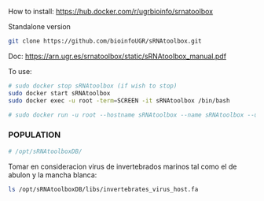How to install: https://hub.docker.com/r/ugrbioinfo/srnatoolbox

Standalone version
```bash
git clone https://github.com/bioinfoUGR/sRNAtoolbox.git
```

Doc: https://arn.ugr.es/srnatoolbox/static/sRNAtoolbox_manual.pdf

To use:
```bash
# sudo docker stop sRNAtoolbox (if wish to stop)
sudo docker start sRNAtoolbox 
sudo docker exec -u root -term=SCREEN -it sRNAtoolbox /bin/bash

# sudo docker run -u root --hostname sRNAtoolbox --name sRNAtoolbox --user srna --workdir $PWD -it ugrbioinfo/srnatoolbox:latest /bin/bash
```

### POPULATION
```bash
# /opt/sRNAtoolboxDB/
```
Tomar en consideracion virus de invertebrados marinos tal como el de abulon y la mancha blanca:
```bash
ls /opt/sRNAtoolboxDB/libs/invertebrates_virus_host.fa

```